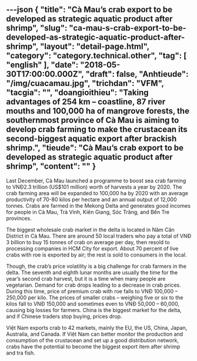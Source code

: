 ---json
{
    "title": "Cà Mau’s crab export to be developed as strategic aquatic product after shrimp",
    "slug": "ca-mau-s-crab-export-to-be-developed-as-strategic-aquatic-product-after-shrimp",
    "layout": "detail-page.html",
    "category": "category.technical.other",
    "tag": [
        "english"
    ],
    "date": "2018-05-30T17:00:00.000Z",
    "draft": false,
    "Anhtieude": "/img/cuacamau.jpg",
    "trichdan": "VFM",
    "tacgia": "",
    "doangioithieu": "Taking advantages of 254 km – coastline, 87 river mouths and 100,000 ha of mangrove forests, the southernmost province of Cà Mau is aiming to develop crab farming to make the crustacean its second-biggest aquatic export after brackish shrimp.",
    "tieude": "Cà Mau’s crab export to be developed as strategic aquatic product after shrimp",
    "__content__": ""
}
---
<p><span style="font-size:14px">Last December, C&agrave; Mau launched a programme to boost sea crab farming to VNĐ2.3 trillion (US$101 million) worth of harvests a year by 2020. The crab farming area will be expanded to 100,000 ha by 2020 with an average productivity of 70-80 kilos per hectare and an annual output of 12,000 tonnes. Crabs are farmed in the Mekong Delta and generates good incomes for people in C&agrave; Mau, Tr&agrave; Vinh, Ki&ecirc;n Giang, S&oacute;c Trăng, and Bến Tre provinces.</span></p>

<p><span style="font-size:14px">The biggest wholesale crab market in the delta is located in Năm Căn District in C&agrave; Mau. There are around 50 local traders who pay a total of VNĐ 3 billion to buy 15 tonnes of crab on average per day, then resold to processing companies in HCM City for export. About 70&nbsp;percent&nbsp;of live crabs with roe is exported by air; the rest is sold to consumers in the local.</span></p>

<p><span style="font-size:14px">Though, the crab&rsquo;s price volatility is a big challenge for crab farmers in the delta. The seventh and eighth lunar months are usually the time for the year&rsquo;s second crab harvest, but it is a time when many people are vegetarian. Demand for crab drops leading to a decrease in crab prices. During this time, price of premium crab with roe falls to VNĐ 100,000 &ndash; 250,000 per kilo. The prices of smaller crabs &ndash; weighing five or six to the kilos fall to VNĐ 150,000 and sometimes even to VNĐ 50,000 &ndash; 60,000, causing big losses for farmers. China is the biggest market for the delta, and if Chinese traders stop buying, prices drop.</span></p>

<p><span style="font-size:14px">Việt Nam exports crab to 42 markets, mainly the EU, the US, China, Japan, Australia, and Canada. If Việt Nam can better monitor the production and consumption of the crustacean and set up a good distribution network, crabs have the potential to become the biggest export item after shrimp and&nbsp;tra&nbsp;fish.</span></p>

<p>&nbsp;</p>
